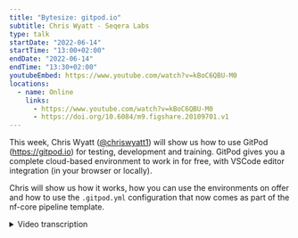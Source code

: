 ```yaml
---
title: "Bytesize: gitpod.io"
subtitle: Chris Wyatt - Seqera Labs
type: talk
startDate: "2022-06-14"
startTime: "13:00+02:00"
endDate: "2022-06-14"
endTime: "13:30+02:00"
youtubeEmbed: https://www.youtube.com/watch?v=kBoC6QBU-M0
locations:
  - name: Online
    links:
      - https://www.youtube.com/watch?v=kBoC6QBU-M0
      - https://doi.org/10.6084/m9.figshare.20109701.v1
---
```


This week, Chris Wyatt ([@chriswyatt1](https://github.com/chriswyatt1)) will show us how to use GitPod (<https://gitpod.io>) for testing, development and training. GitPod gives you a complete cloud-based environment to work in for free, with VSCode editor integration (in your browser or locally).

Chris will show us how it works, how you can use the environments on offer and how to use the `.gitpod.yml` configuration that now comes as part of the nf-core pipeline template.

<details markdown="1"><summary>Video transcription</summary>

:::note
The content has been edited to make it reader-friendly
:::

[0:01](https://www.youtube.com/watch?v=kBoC6QBU-M0t=1)
Okay, hi everyone welcome to today's bytesize talk. Today we have Chris Wyatt who's going to be telling us about Gitpod and how it can be used for testing, development and training. I'll let Chris introduce himself but I hope you enjoy the talk.

[0:34](https://www.youtube.com/watch?v=kBoC6QBU-M0t=34)
Hi everyone, my name is Chris, I work as a postdoc at University College London and I also help with the training materials at Seqera Labs and this is particularly where Gitpod, basically a miniature computer in the cloud that we can use for development, is really handy. specifically for training but it is also used really frequently within the nf-core community to test code, make changes and use all the Git features of GitHub within this really nice environment.

[1:07](https://www.youtube.com/watch?v=kBoC6QBU-M0t=67)
What is Gitpod? It's an open source developer platform that's using VSCode and it can spin up these miniature development environments in seconds from a Git repository with all the code you need so that you can actually do all the testing or whatever you need to do in your particular piece of code. It's free to use and I'll get to more details of that later. All the pieces you need are actually just a Chromium based browser, an internet connection and a GitHub account. You will need to sign in using your GitHub account to get access to the Gitpod environment.

[1:43](https://www.youtube.com/watch?v=kBoC6QBU-M0t=103)
Just a bit over here what I'm going to talk about today, I'll explain why Gitpod is used and how you actually get started, which is a very simple setup, and then we'll get straight into running an nf-core test pipeline. Then we'll go into slightly deeper topics that are maybe more for developers of nf-core code, which is editing nf-core pipelines, dealing with GitHub and how to push them into branches for example, setting up these whole GitHub environments and live rendering of HTML and to do things with the website. There's also a really useful task that we use at nf-core.

[2:22](https://www.youtube.com/watch?v=kBoC6QBU-M0t=142)
Why are we using Gitpod? Well, it's really cool, it's the ethos of Nextflow, the fact that at nf-core that you have these repeatable and reproducible pieces of code but now we also have a way of testing them in the exact same environment between all the collaborators of a particular nf-core pipeline. It also helps to simplify a lot of the tasks that we're doing when we're coding with these particular pipelines and it's really fast. There are other different types of environments like this other than Gitpod, but Gitpod's super fast and normally you can just go straight from a GitHub repository to this kind of VSCode window where you have a terminal, all your code, and a really, really nice and neat way of dealing with all your work.

[3:06](https://www.youtube.com/watch?v=kBoC6QBU-M0t=186)
To get started we may as well just dive in, so that we can show exactly how this works. If you want to do this at another time, it might be difficult to do it as well at the same time but if you want to then go ahead. All you need is the browser and your GitHub credentials and to actually open any GitHub URL as a Gitpod environment. Then you just need to add this prefix that's shown here before the GitHub repository URL or you can install a Gitpod browser extension. I will put all of these in the notes afterwards. You can download this extension and it will basically add a Gitpod button, a green button, to every Git repository and all it's doing is just making this prefix before the URL, so that you can quickly access it with one click. Especially if you're already logged in with your GitHub credentials, then it will be one click and you'll get straight into the working repository. Finally, I just wanted to mention that this is actually being done through a file in the Git repository called `.gitpod.yml` file and this is the file that tells Gitpod what particular pieces of code we need and how to set up that environment so that the particular code that we're interested in works.

[4:29](https://www.youtube.com/watch?v=kBoC6QBU-M0t=269)
We're going to just go straight into the live demo. I'll explain exactly what it looks like when we go into this environment, how you can add extensions into the environment. You can add different add-ons. This is a picture from Gitpod. You can add Docker or you can add lots of different functionality within your containerized environments to test your code. I will explain how to use Git within this and also opening files like PDFs etc and live rendering for website development.

[5:02](https://www.youtube.com/watch?v=kBoC6QBU-M0t=302)
What we're going to do now is, we're just going to go straight into how to use Gitpod. Hopefully, everyone can see this. The example pipeline we're going to use is the nf-core test pipeline. I've already got the browse extension so I actually have this link already. I could also copy the link address, open up a new tab and just paste it in. But for speed, I'll just click on it. So when you log in, all you need to do... and at this point, it would ask you for your credentials. For me, it's not because I'm already logged in. This is going straight from that repository into Gitpod. On the other side you can see the explorer set says, these are all the files within your repository; you have a window here to look at visualization of code or PDFs etc and then you have a terminal at the bottom. You also should have extra buttons here which I can't see. Anyway, there's all the things you would normally want to do on your own computer, you can also do here.

[6:21](https://www.youtube.com/watch?v=kBoC6QBU-M0t=381)
Just to show you how this is actually working, the Gitpod.yaml file is not... Did I click the right one? I'll go back. This particular repository is in the master. For some pipelines (and this is a very good example), that you want to run on Gitpod, you need to make sure it's got this Gitpod.yaml file, because this is all the programs you need. If we click on that, it's showing that we have an image, so a docker file from dockerHub. The image is being pulled, that has all the code that we need and I will go a bit more into these Gitpod yamls a bit later.

[7:05](https://www.youtube.com/watch?v=kBoC6QBU-M0t=425)
We need to be in this development branch. I also mention at this point, if you're actually making changes to nf-core code then you'll be wanting to do this in the dev branch and not on the master branch. If we click it, we should get back to a Gitpod environment, that I was expecting. That should have all the code that we need to run this particular pipeline. Sometimes this can take a few seconds. Probably because it's a live demo, it'll be more than that, but if not we can move on to different things I can explain to you. It should pop up reasonably fast. It won't? No. Okay, there we go. Now we are actually in the correct repository that I wanted to be in, but just move that away, just to make it clearer. You can see there's a gitpod.yml file which I was expecting to see. This is the reason why we have the code brought into this environment. In the terminal, if we type in `nextflow` it finds the tool because it's already installed within this gitpod.yml file. It told us that this container contains all the things we need to run the particular piece of code.

[8:18](https://www.youtube.com/watch?v=kBoC6QBU-M0t=498)
The other thing that's quite nice here if you want to actually test this repository, there's obviously the readme. If we open this... This is obviously not rendered... There's a preview button, so we can easily click things to preview the render to look exactly the same as it would do on the web page. It also tracks, so if you're actually needing to change something in the readme you can add whatever you want and it will automatically change it in the preview on the right-hand side. But I'm not going to change this at the moment. If I move this across, if we look at the readme, it tells us how we can run this piece of code and I just want to quickly show you that it's quite easy to quickly run this particular piece of code.

[9:05](https://www.youtube.com/watch?v=kBoC6QBU-M0t=545)
We're going to run nextflow. Remember that this is actually in a dev branch. If we run it exactly the same as this line, we would actually pull the master branch, which is not actually what we need to run. So obviously with nextflow we can just run from the main.nf file. Then we can set up a profile. Here it explains how to set the profile as normal with nextflow code. In this particular case, we're going to use docker. The reason for this is that singularity is one of the few things I know that doesn't work in Gitpods. If you need to test something with singularity you'd have to do it outside. You wouldn't be able to do it within this environment. Then we could set an outdir. Everything you need to do here is very simple to do. If you want to add a new folder, we could call it results. This is the way you can add a folder manually, by clicking one of these buttons for new files on your folders and then we can just run the code... like this.

[10:11](https://www.youtube.com/watch?v=kBoC6QBU-M0t=611)
Now we're running Nextflow and this pipeline within Gitpod. I hope you can see it's quite nice that we could quickly get to run this pipeline, see how it works and begin to see the output. The resources on these machines aren't huge, there's only a few threads, so you can't do anything that's going to be using, like, eight threads for example. They only run for a maximum of half an hour if you have the free account, but we'll explain later, that there's an access where you can get a limited time if you need that for your particular project.

[10:46](https://www.youtube.com/watch?v=kBoC6QBU-M0t=646)
If we just see that the program is running and we'll see all the tasks connected are running through, we can then... I'll just wait for it to finish, shouldn't take too long... This pipeline, I should have mentioned, is actually taking FASTQ reads. It's running it through FASTQC to get quality control of those particular samples and it's using MultiQC to push them all together to make a really nice plot of all the different features and the quality scores of the FASTQ reads.

[11:20](https://www.youtube.com/watch?v=kBoC6QBU-M0t=680)
This is a quick way of running a pipeline and you can do this for any of the nf-core pipelines that have this gitpod.yaml. It's quite fun to do. It means you can just really test out a new pipeline and see exactly how it works and if it works with your data. You can drop and drag your files into this explorer area to bring files in. There's also other ways that are normally here. There'll be a file in store, I don't know why it's not here. Might be because of the screen. Anyway, you can drop and drag files in here. I'll just take that off just see if we can find it. Yes, here we go. Sorry if I have the actual full screen. You have options here that you can save files to your local machine and you can open files and do all the kinds of things you would expect to do on a normal computer.

[12:06](https://www.youtube.com/watch?v=kBoC6QBU-M0t=726)
The other thing, now it's finished. In our results file, we have our results and if we look in MultiQC, for example, we have the MultiQC report. Again, you can use these preview buttons, so that you can render these particular results into a nice file where you can see everything that's going on. Here is the results of that FASTQC result in MultiQC. I think this is quite cool to know that you can just quickly run these pipelines.

[12:36](https://www.youtube.com/watch?v=kBoC6QBU-M0t=756)
Within this particular environment, you might want to change something. So maybe you're particularly interested in changing a particular module. You can still change everything in a Gitpod environment and once you change something... I'll just add... I won't actually push this to the branch, because people won't be happy. But if I add on `cat` or whatever I've changed here. If I'm changing the code here you'll notice on the left-hand side, on the source control, it's noticed that one of the files within your repository has changed. If we click this button it said that we've changed the main.nf and you can now use the git functions within Gitpod to add that particular change and you can also then make a message for that particular change. Also, down the bottom, you can see that we have this development branch - on the bottom left-hand side. If we click this we can also choose to create a new branch. If you've made changes to the code this is a very quick way to create a new branch and show that we can push it back to the repository and then do a pull request.

[13:47](https://www.youtube.com/watch?v=kBoC6QBU-M0t=827)
I think that's everything I really wanted to show you in this very basic example. I'm going to quickly go to another example that I think is quite helpful to explore, which is actually on the website. If I go to the website repository we can also run it from here. I'll just show a few more features that I think are really interesting to see. We can actually live render the whole website and show that the whole website is changing and we can change the underlying markdown. This is quite helpful when we've been developing the website so hopefully, this will quickly load and I can show you this example.

[14:31](https://www.youtube.com/watch?v=kBoC6QBU-M0t=871)
I will show you this repository. We see the gitpod.yml file, this is what I showed you before. There are many things you can put in these yml files and I think the best way to learn about this is to go to the gitpod.io website or by looking at other people's gitpod.yml files. There you can see exactly what people are doing.

[14:56](https://www.youtube.com/watch?v=kBoC6QBU-M0t=896)
Before I showed you `image`. Image was pulling a docker container, but you also can initiate tasks. You can do lots of different commands related to docker. You can open ports to expose ports so that we can look at web browser and share a particular web browser HTML rendering. The other thing is the VSCode extensions. These extensions are all over here and you can make sure that each repository that you make into a Gitpod environment has all the different code linting services, adding different particular pieces of code that are very useful to have each time. You can add these extensions manually in this gitpod.yml.

[15:43](https://www.youtube.com/watch?v=kBoC6QBU-M0t=943)
You can also set all the GitHub settings that you would need to change. Just very quickly, because I know I'm probably running overtime, here in the remote browser we can set this to being a live preview. Okay, no you can't... Probably I have done something wrong. There we go! Within this repository, we're now making a live view of the actual repository that's changed and then if I wanted to go through the code into the markdown I can actually change the markdown. Like I showed you before you can actually change what's happening in this live preview of the nf-core website. I think this is super useful as well.

[16:30](https://www.youtube.com/watch?v=kBoC6QBU-M0t=990)
The last thing I wanted to show you was with the GitHub button here, you can look at all the open pull requests you can click on different ones that you're interested in trying to fix. We'll get rid of this for now. It should show you the pull request and give you all the information. If it loads... hopefully it will... Anyway, normally it should come up with all the things you can do on git basically you can do within this Gitpod environment, I think this is really handy. So there we go!

[17:04](https://www.youtube.com/watch?v=kBoC6QBU-M0t=1024)
You can do everything that you want to do in git, but it's within this GitHub repository and I think this is really helpful. Finally, I think I showed everything I needed to show there. I just wanted to mention it here... it's only a few slides left... I wanted to mention that also these Gitpod environments are used for extensive training. Sateesh presented really well all the training materials that we have two weeks ago. All of these repositories are now running a Gitpod environment, with all the code that you need to run them. If you're new to Nextflow, this is a really cool way of getting into Gitpod and Nextflow, that you can have this amazing environment in the cloud with all the tools that you need.

[17:48](https://www.youtube.com/watch?v=kBoC6QBU-M0t=1068)
The cost. The free one is really cool, it's only 50 hours per month. You have four parallel workspaces, but you have this 30-minute activity time. As a member of the nf-core GitHub account you can find a free professional open-source account. You can get this through the following link. If you click this, there's a form you need to fill in to be able to get a professional account. You can get this through the link. If you click this, there's a professional account for free, which is really nice of Gitpod. For open source developers. Just to say there's not very many threads and I think the maximum size of each repository is about 30 to 50 gigabytes, in case you're testing and you need more than that. But normally the resources are easily enough to do all these different testing things that we want to do.

[18:32](https://www.youtube.com/watch?v=kBoC6QBU-M0t=1112)
Finally, if you need help, there's lots of people in nf-core that work with gitpod and have lots of knowledge of how to run all these things. How to make the yml's for example. There's also a section on the web page relating to Gitpod and there's really great resources and videos on gitpod.io itself. I think that's everything. Thanks for listening.

[18:56](https://www.youtube.com/watch?v=kBoC6QBU-M0t=1136)
Thanks Chris, that was a really fantastic talk, and really exciting to hear a bit more about Gitpod again. Are there any questions? The options are to either put your questions into the chat and I can read them out, or I will just unmute the microphones so you should be able to speak up yourself.

[19:27](https://www.youtube.com/watch?v=kBoC6QBU-M0t=1177)
(question) Security issues (from chat).

(speaker) Personally, I really don't know, I would have to check that up for you, I don't know about, what level of security they have.

(comment) I would say for all of the stuff to do with nf-core there's basically no security issues. It's public code running on a public server. If you want to do something secret on a private repo, then maybe consider that. But nf-core stuff, I don't think you need to worry. It's completely off your system, so it's more secure than if you're running it locally.

(speaker) True.

[20:11](https://www.youtube.com/watch?v=kBoC6QBU-M0t=1211)
(question) what are the pros and cons of Gitpod compared to code spaces

(answer) This is a good point. We did play around with a few of these different things.Gitpod is super fast. I think it's powered by kubernetes and it's done in a much more efficient way. Iit means that everything's really quick and you have these initializations step. The reason it's quick is because it actually saves these layers of these Gitpod environments so that you don't have to keep installing everything at the same time. That's why it's like a second, or a few seconds normally, to get to these things. It's mainly for speed and also they're a really great company that seem to have a really active community of people that help you with your code. That's the main reason.

[20:52](https://www.youtube.com/watch?v=kBoC6QBU-M0t=1252)
(question) The next question is, is there a way to put a link on a document to open it in Gitpod, that automatically takes the current branch into account?

(answer) I assume so. I'd have to check that again. I'm not sure. I'd have to try it but yes, I think it must be possible. I just didn't didn't share that. I was meant to share the links, I've just done it quickly.

(comment) You can just prefix the file link with the gitpod.io. I think it works.

(speaker) thanks Mahesh

(comment) It takes into account your entire current URL. If the current URL you're looking at is on a branch, you've got to open Gitpod in that branch. And the same with the little green Gitpod button. Also most of the repos we have - a lot of them now - when you open a pull request Gitpod has an integration, which will automatically add a little button into the bottom of the first description of that pull request. When you're browsing pull request you'll also see a button saying "open in Gitpod" and that will open you directly into that pull request.

[22:01](https://www.youtube.com/watch?v=kBoC6QBU-M0t=1288)
(question) There's another question here. Can you kindly share the links e.g the slack channel link here?

(answer) Yes we will make sure the links are at least on slack on one or two channels to find later.

[22:19](https://www.youtube.com/watch?v=kBoC6QBU-M0t=1339)
(host) Unless there are any more questions that pop up quickly, I want to thank Chris again for his fabulous talk. You can always catch up on this talk again on youtube. We'll post this very shortly after the talk. We'd also like to thank the Chan Zuckerberg foundation for supporting these talks. Thanks very much.

(speaker) Thanks guys!

</details>
